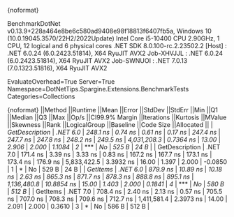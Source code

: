 {noformat}

BenchmarkDotNet v0.13.9+228a464e8be6c580ad9408e98f18813f6407fb5a, Windows 10 (10.0.19045.3570/22H2/2022Update)
Intel Core i5-10400 CPU 2.90GHz, 1 CPU, 12 logical and 6 physical cores
.NET SDK 8.0.100-rc.2.23502.2
  [Host]     : .NET 6.0.24 (6.0.2423.51814), X64 RyuJIT AVX2
  Job-XHVJJL : .NET 6.0.24 (6.0.2423.51814), X64 RyuJIT AVX2
  Job-SWNUOI : .NET 7.0.13 (7.0.1323.51816), X64 RyuJIT AVX2

EvaluateOverhead=True  Server=True  Namespace=DotNetTips.Spargine.Extensions.BenchmarkTests  
Categories=Collections  

{noformat}
||Method         ||Runtime  ||Mean     ||Error    ||StdDev   ||StdErr  ||Min      ||Q1       ||Median   ||Q3       ||Max      ||Op/s        ||CI99.9% Margin ||Iterations ||Kurtosis ||MValue ||Skewness ||Rank ||LogicalGroup ||Baseline ||Code Size ||Allocated ||
| *GetDescription* | *.NET 6.0* | *248.1 ns* |  *0.74 ns* |  *0.61 ns* | *0.17 ns* | *247.4 ns* | *247.7 ns* | *247.8 ns* | *248.2 ns* | *249.5 ns* | *4,031,208.3* |      *0.7364 ns* |      *13.00* |    *2.906* |  *2.000* |   *1.1084* |    *2* | ***            | *No*       |     *525 B* |      *24 B* |
| GetDescription | .NET 7.0 | 171.4 ns |  3.39 ns |  3.33 ns | 0.83 ns | 167.2 ns | 167.7 ns | 173.1 ns | 173.4 ns | 176.9 ns | 5,833,422.5 |      3.3932 ns |      16.00 |    1.397 |  2.000 |  -0.0850 |    1 | *            | No       |     529 B |      24 B |
| *GetItems*       | *.NET 6.0* | *879.9 ns* | *10.89 ns* | *10.18 ns* | *2.63 ns* | *865.3 ns* | *871.7 ns* | *878.3 ns* | *888.8 ns* | *895.1 ns* | *1,136,480.8* |     *10.8854 ns* |      *15.00* |    *1.403* |  *2.000* |   *0.1841* |    *4* | ***            | *No*       |     *580 B* |     *512 B* |
| GetItems       | .NET 7.0 | 708.4 ns |  2.40 ns |  2.13 ns | 0.57 ns | 705.5 ns | 707.0 ns | 708.3 ns | 709.6 ns | 712.7 ns | 1,411,581.4 |      2.3973 ns |      14.00 |    2.091 |  2.000 |   0.3610 |    3 | *            | No       |     586 B |     512 B |
